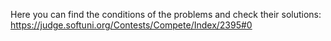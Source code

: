 Here you can find the conditions of the problems and check their solutions:
https://judge.softuni.org/Contests/Compete/Index/2395#0
